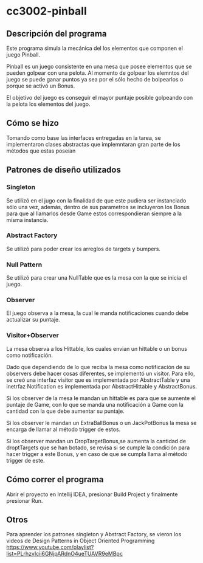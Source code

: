 # cc3002-pinball
## Descripción del programa

Este programa simula la mecánica del los elementos que componen el juego Pinball.

Pinball es un juego consistente en una mesa que posee elementos que se pueden golpear con una pelota.
Al momento de golpear los elemntos del juego se puede ganar puntos ya sea por el sólo hecho de bolpearlos o porque se activó un Bonus.

El objetivo del juego es conseguir el mayor puntaje posible golpeando con la pelota los elementos del juego. 

## Cómo se hizo

Tomando como base las interfaces entregadas en la tarea, se implementaron clases abstractas que implemntaran gran parte
de los métodos que estas poseían

## Patrones de diseño utilizados

### Singleton
Se utilizó en el jugo con la finalidad de que este pudiera ser instanciado sólo una vez, además, dentro de sus parametros se incluyeron los Bonus para que al llamarlos desde Game estos correspondieran siempre a la misma instancia.
### Abstract Factory
Se utilizó para poder crear los arreglos de targets y bumpers.
### Null Pattern
Se utilizó para crear una NullTable que es la mesa con la que se inicia el juego.
### Observer
El juego observa a la mesa, la cual le manda notificaciones cuando debe actualizar su puntaje.
### Visitor+Observer
La mesa observa a los Hittable, los cuales envian un hittable o un bonus como notificación. 

Dado que dependiendo de lo que reciba la mesa como notificación de su observers debe hacer cosas diferentes,
se implementó un visitor. Para ello, se creó una interfaz visitor que es implementada por AbstractTable y una inetrfaz
Notification es implementada por AbstractHittable y AbstractBonus.

Si los observer de la mesa le mandan un hittable es para que se aumente el puntaje de Game, 
con lo que se manda una notificación a Game con la cantidad con la que debe aumentar su puntaje. 

Si los observer le mandan un ExtraBallBonus o un JackPotBonus la mesa  se encarga de llamar al método trigger de estos. 

Si los observer mandan un DropTargetBonus,se aumenta la cantidad de droptTargets que se han botado, se revisa si se cumple la condición para 
hacer trigger a este Bonus, y en caso de que se cumpla llama al método trigger de este.

## Cómo correr el programa

Abrir el proyecto en Intellij IDEA, presionar Build Project y finalmente presionar Run.

## Otros

Para aprender los patrones singleton y Abstract Factory, se vieron los videos de Design Patterns in Object Oriented Programming
https://www.youtube.com/playlist?list=PLrhzvIcii6GNjpARdnO4ueTUAVR9eMBpc
